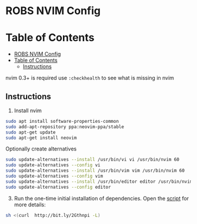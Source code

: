 # ROBS NVIM Config

# Table of Contents

- [ROBS NVIM Config](#robs-nvim-config)
- [Table of Contents](#table-of-contents)
    - [Instructions](#instructions)

nvim 0.3+ is required
use `:checkhealth` to see what is missing in nvim

## Instructions
1. Install nvim
```bash
sudo apt install software-properties-common 
sudo add-apt-repository ppa:neovim-ppa/stable
sudo apt-get update
sudo apt-get install neovim
```

Optionally create alternatives
```bash
sudo update-alternatives --install /usr/bin/vi vi /usr/bin/nvim 60
sudo update-alternatives --config vi
sudo update-alternatives --install /usr/bin/vim vim /usr/bin/nvim 60
sudo update-alternatives --config vim
sudo update-alternatives --install /usr/bin/editor editor /usr/bin/nvim 60
sudo update-alternatives --config editor
```

3. Run the one-time initial installation of dependencies. Open the [script](https://github.com/rtisma/nvim-dotfiles/blob/master/init.vim) for more details:
```bash
sh <(curl  http://bit.ly/2Gthnpi -L)
```

